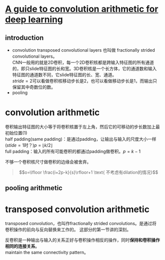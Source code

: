 # [A guide to convolution arithmetic for deep learning](https://arxiv.org/abs/1603.07285)

## introduction
- convolution
transposed convolutional layers 也叫做 fractionally strided convolutional layers。  
CNN一般用的就是2D卷积，每一个2D卷积核都是跨输入特征图的所有通道的，即只slide特征图的长和宽。3D卷积核是一个长方体，它的通道数和输入特征图的通道数不同，它slide特征图的长、宽、通道。  
$stride=2$可以看做卷积核移动步长是$2$，也可以看做移动步长是$1$，而输出只保留其中奇数位的数。
- pooling

# convolution arithmetic
卷积输出特征图的大小等于将卷积核置于左上角，然后它的可移动的步长数加上最初始位置($1$)   
half padding(same padding)：是通过padding，让输出与输入的尺度大小一样($stide=1$时？)$p=\lfloor k/2\rfloor$  
full padding：输入的所有可能卷积的都通过padding做卷积。$p=k-1$

不够一个卷积核尺寸做卷积的边缘会被舍弃。
> $$o=\lfloor \frac{i+2p-k}{s}\rfloor+1 \text{  不考虑有dilation的情况}$$ 

## pooling arithmetic

# transposed convolution arithmetic
transposed convolution，也叫作fractionally strided convolutions。是通过将卷积操作的前向与反向替换来工作的。
这部分的第一节讲的深刻。  

反卷积是一种输出与输入的关系正好与卷积操作相反的操作，同时**保持和卷积操作相同的连接关系**。  
maintain the same connectivity pattern。
